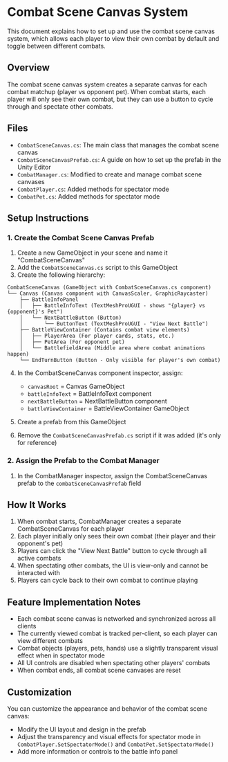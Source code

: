 # Combat Scene Canvas System

This document explains how to set up and use the combat scene canvas system, which allows each player to view their own combat by default and toggle between different combats.

## Overview

The combat scene canvas system creates a separate canvas for each combat matchup (player vs opponent pet). When combat starts, each player will only see their own combat, but they can use a button to cycle through and spectate other combats.

## Files

- `CombatSceneCanvas.cs`: The main class that manages the combat scene canvas
- `CombatSceneCanvasPrefab.cs`: A guide on how to set up the prefab in the Unity Editor
- `CombatManager.cs`: Modified to create and manage combat scene canvases
- `CombatPlayer.cs`: Added methods for spectator mode
- `CombatPet.cs`: Added methods for spectator mode

## Setup Instructions

### 1. Create the Combat Scene Canvas Prefab

1. Create a new GameObject in your scene and name it "CombatSceneCanvas"
2. Add the `CombatSceneCanvas.cs` script to this GameObject
3. Create the following hierarchy:

```
CombatSceneCanvas (GameObject with CombatSceneCanvas.cs component)
└── Canvas (Canvas component with CanvasScaler, GraphicRaycaster)
    ├── BattleInfoPanel
    │   ├── BattleInfoText (TextMeshProUGUI - shows "{player} vs {opponent}'s Pet")
    │   └── NextBattleButton (Button)
    │       └── ButtonText (TextMeshProUGUI - "View Next Battle")
    ├── BattleViewContainer (Contains combat view elements)
    │   ├── PlayerArea (For player cards, stats, etc.)
    │   ├── PetArea (For opponent pet)
    │   └── BattlefieldArea (Middle area where combat animations happen)
    └── EndTurnButton (Button - Only visible for player's own combat)
```

4. In the CombatSceneCanvas component inspector, assign:
   - `canvasRoot` = Canvas GameObject
   - `battleInfoText` = BattleInfoText component
   - `nextBattleButton` = NextBattleButton component
   - `battleViewContainer` = BattleViewContainer GameObject

5. Create a prefab from this GameObject
6. Remove the `CombatSceneCanvasPrefab.cs` script if it was added (it's only for reference)

### 2. Assign the Prefab to the Combat Manager

1. In the CombatManager inspector, assign the CombatSceneCanvas prefab to the `combatSceneCanvasPrefab` field

## How It Works

1. When combat starts, CombatManager creates a separate CombatSceneCanvas for each player
2. Each player initially only sees their own combat (their player and their opponent's pet)
3. Players can click the "View Next Battle" button to cycle through all active combats
4. When spectating other combats, the UI is view-only and cannot be interacted with
5. Players can cycle back to their own combat to continue playing

## Feature Implementation Notes

- Each combat scene canvas is networked and synchronized across all clients
- The currently viewed combat is tracked per-client, so each player can view different combats
- Combat objects (players, pets, hands) use a slightly transparent visual effect when in spectator mode
- All UI controls are disabled when spectating other players' combats
- When combat ends, all combat scene canvases are reset

## Customization

You can customize the appearance and behavior of the combat scene canvas:

- Modify the UI layout and design in the prefab
- Adjust the transparency and visual effects for spectator mode in `CombatPlayer.SetSpectatorMode()` and `CombatPet.SetSpectatorMode()`
- Add more information or controls to the battle info panel 